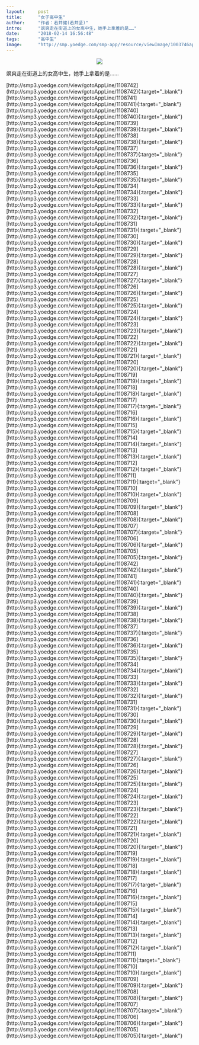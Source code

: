 ```yaml
---
layout:     post
title:      "女子高中生"
author:     "作者：若井健(若井坚)"
intro:      "飒爽走在街道上的女高中生，她手上拿着的是……"
date:       "2018-02-14 16:56:48"
tags:       "高中生"
image:      "http://smp.yoedge.com/smp-app/resource/viewImage/1003746appline.png"
---
```

<div style="text-align: center">
<p><img src="http://smp.yoedge.com/smp-app/resource/viewImage/1003746appline.png"/></p>
</div>
<p class="post-meta">
<span>飒爽走在街道上的女高中生，她手上拿着的是……</span>
</p>
[http://smp3.yoedge.com/view/gotoAppLine/1108742](http://smp3.yoedge.com/view/gotoAppLine/1108742){:target="_blank"}
[http://smp3.yoedge.com/view/gotoAppLine/1108741](http://smp3.yoedge.com/view/gotoAppLine/1108741){:target="_blank"}
[http://smp3.yoedge.com/view/gotoAppLine/1108740](http://smp3.yoedge.com/view/gotoAppLine/1108740){:target="_blank"}
[http://smp3.yoedge.com/view/gotoAppLine/1108739](http://smp3.yoedge.com/view/gotoAppLine/1108739){:target="_blank"}
[http://smp3.yoedge.com/view/gotoAppLine/1108738](http://smp3.yoedge.com/view/gotoAppLine/1108738){:target="_blank"}
[http://smp3.yoedge.com/view/gotoAppLine/1108737](http://smp3.yoedge.com/view/gotoAppLine/1108737){:target="_blank"}
[http://smp3.yoedge.com/view/gotoAppLine/1108736](http://smp3.yoedge.com/view/gotoAppLine/1108736){:target="_blank"}
[http://smp3.yoedge.com/view/gotoAppLine/1108735](http://smp3.yoedge.com/view/gotoAppLine/1108735){:target="_blank"}
[http://smp3.yoedge.com/view/gotoAppLine/1108734](http://smp3.yoedge.com/view/gotoAppLine/1108734){:target="_blank"}
[http://smp3.yoedge.com/view/gotoAppLine/1108733](http://smp3.yoedge.com/view/gotoAppLine/1108733){:target="_blank"}
[http://smp3.yoedge.com/view/gotoAppLine/1108732](http://smp3.yoedge.com/view/gotoAppLine/1108732){:target="_blank"}
[http://smp3.yoedge.com/view/gotoAppLine/1108731](http://smp3.yoedge.com/view/gotoAppLine/1108731){:target="_blank"}
[http://smp3.yoedge.com/view/gotoAppLine/1108730](http://smp3.yoedge.com/view/gotoAppLine/1108730){:target="_blank"}
[http://smp3.yoedge.com/view/gotoAppLine/1108729](http://smp3.yoedge.com/view/gotoAppLine/1108729){:target="_blank"}
[http://smp3.yoedge.com/view/gotoAppLine/1108728](http://smp3.yoedge.com/view/gotoAppLine/1108728){:target="_blank"}
[http://smp3.yoedge.com/view/gotoAppLine/1108727](http://smp3.yoedge.com/view/gotoAppLine/1108727){:target="_blank"}
[http://smp3.yoedge.com/view/gotoAppLine/1108726](http://smp3.yoedge.com/view/gotoAppLine/1108726){:target="_blank"}
[http://smp3.yoedge.com/view/gotoAppLine/1108725](http://smp3.yoedge.com/view/gotoAppLine/1108725){:target="_blank"}
[http://smp3.yoedge.com/view/gotoAppLine/1108724](http://smp3.yoedge.com/view/gotoAppLine/1108724){:target="_blank"}
[http://smp3.yoedge.com/view/gotoAppLine/1108723](http://smp3.yoedge.com/view/gotoAppLine/1108723){:target="_blank"}
[http://smp3.yoedge.com/view/gotoAppLine/1108722](http://smp3.yoedge.com/view/gotoAppLine/1108722){:target="_blank"}
[http://smp3.yoedge.com/view/gotoAppLine/1108721](http://smp3.yoedge.com/view/gotoAppLine/1108721){:target="_blank"}
[http://smp3.yoedge.com/view/gotoAppLine/1108720](http://smp3.yoedge.com/view/gotoAppLine/1108720){:target="_blank"}
[http://smp3.yoedge.com/view/gotoAppLine/1108719](http://smp3.yoedge.com/view/gotoAppLine/1108719){:target="_blank"}
[http://smp3.yoedge.com/view/gotoAppLine/1108718](http://smp3.yoedge.com/view/gotoAppLine/1108718){:target="_blank"}
[http://smp3.yoedge.com/view/gotoAppLine/1108717](http://smp3.yoedge.com/view/gotoAppLine/1108717){:target="_blank"}
[http://smp3.yoedge.com/view/gotoAppLine/1108716](http://smp3.yoedge.com/view/gotoAppLine/1108716){:target="_blank"}
[http://smp3.yoedge.com/view/gotoAppLine/1108715](http://smp3.yoedge.com/view/gotoAppLine/1108715){:target="_blank"}
[http://smp3.yoedge.com/view/gotoAppLine/1108714](http://smp3.yoedge.com/view/gotoAppLine/1108714){:target="_blank"}
[http://smp3.yoedge.com/view/gotoAppLine/1108713](http://smp3.yoedge.com/view/gotoAppLine/1108713){:target="_blank"}
[http://smp3.yoedge.com/view/gotoAppLine/1108712](http://smp3.yoedge.com/view/gotoAppLine/1108712){:target="_blank"}
[http://smp3.yoedge.com/view/gotoAppLine/1108711](http://smp3.yoedge.com/view/gotoAppLine/1108711){:target="_blank"}
[http://smp3.yoedge.com/view/gotoAppLine/1108710](http://smp3.yoedge.com/view/gotoAppLine/1108710){:target="_blank"}
[http://smp3.yoedge.com/view/gotoAppLine/1108709](http://smp3.yoedge.com/view/gotoAppLine/1108709){:target="_blank"}
[http://smp3.yoedge.com/view/gotoAppLine/1108708](http://smp3.yoedge.com/view/gotoAppLine/1108708){:target="_blank"}
[http://smp3.yoedge.com/view/gotoAppLine/1108707](http://smp3.yoedge.com/view/gotoAppLine/1108707){:target="_blank"}
[http://smp3.yoedge.com/view/gotoAppLine/1108706](http://smp3.yoedge.com/view/gotoAppLine/1108706){:target="_blank"}
[http://smp3.yoedge.com/view/gotoAppLine/1108705](http://smp3.yoedge.com/view/gotoAppLine/1108705){:target="_blank"}
[http://smp3.yoedge.com/view/gotoAppLine/1108742](http://smp3.yoedge.com/view/gotoAppLine/1108742){:target="_blank"}
[http://smp3.yoedge.com/view/gotoAppLine/1108741](http://smp3.yoedge.com/view/gotoAppLine/1108741){:target="_blank"}
[http://smp3.yoedge.com/view/gotoAppLine/1108740](http://smp3.yoedge.com/view/gotoAppLine/1108740){:target="_blank"}
[http://smp3.yoedge.com/view/gotoAppLine/1108739](http://smp3.yoedge.com/view/gotoAppLine/1108739){:target="_blank"}
[http://smp3.yoedge.com/view/gotoAppLine/1108738](http://smp3.yoedge.com/view/gotoAppLine/1108738){:target="_blank"}
[http://smp3.yoedge.com/view/gotoAppLine/1108737](http://smp3.yoedge.com/view/gotoAppLine/1108737){:target="_blank"}
[http://smp3.yoedge.com/view/gotoAppLine/1108736](http://smp3.yoedge.com/view/gotoAppLine/1108736){:target="_blank"}
[http://smp3.yoedge.com/view/gotoAppLine/1108735](http://smp3.yoedge.com/view/gotoAppLine/1108735){:target="_blank"}
[http://smp3.yoedge.com/view/gotoAppLine/1108734](http://smp3.yoedge.com/view/gotoAppLine/1108734){:target="_blank"}
[http://smp3.yoedge.com/view/gotoAppLine/1108733](http://smp3.yoedge.com/view/gotoAppLine/1108733){:target="_blank"}
[http://smp3.yoedge.com/view/gotoAppLine/1108732](http://smp3.yoedge.com/view/gotoAppLine/1108732){:target="_blank"}
[http://smp3.yoedge.com/view/gotoAppLine/1108731](http://smp3.yoedge.com/view/gotoAppLine/1108731){:target="_blank"}
[http://smp3.yoedge.com/view/gotoAppLine/1108730](http://smp3.yoedge.com/view/gotoAppLine/1108730){:target="_blank"}
[http://smp3.yoedge.com/view/gotoAppLine/1108729](http://smp3.yoedge.com/view/gotoAppLine/1108729){:target="_blank"}
[http://smp3.yoedge.com/view/gotoAppLine/1108728](http://smp3.yoedge.com/view/gotoAppLine/1108728){:target="_blank"}
[http://smp3.yoedge.com/view/gotoAppLine/1108727](http://smp3.yoedge.com/view/gotoAppLine/1108727){:target="_blank"}
[http://smp3.yoedge.com/view/gotoAppLine/1108726](http://smp3.yoedge.com/view/gotoAppLine/1108726){:target="_blank"}
[http://smp3.yoedge.com/view/gotoAppLine/1108725](http://smp3.yoedge.com/view/gotoAppLine/1108725){:target="_blank"}
[http://smp3.yoedge.com/view/gotoAppLine/1108724](http://smp3.yoedge.com/view/gotoAppLine/1108724){:target="_blank"}
[http://smp3.yoedge.com/view/gotoAppLine/1108723](http://smp3.yoedge.com/view/gotoAppLine/1108723){:target="_blank"}
[http://smp3.yoedge.com/view/gotoAppLine/1108722](http://smp3.yoedge.com/view/gotoAppLine/1108722){:target="_blank"}
[http://smp3.yoedge.com/view/gotoAppLine/1108721](http://smp3.yoedge.com/view/gotoAppLine/1108721){:target="_blank"}
[http://smp3.yoedge.com/view/gotoAppLine/1108720](http://smp3.yoedge.com/view/gotoAppLine/1108720){:target="_blank"}
[http://smp3.yoedge.com/view/gotoAppLine/1108719](http://smp3.yoedge.com/view/gotoAppLine/1108719){:target="_blank"}
[http://smp3.yoedge.com/view/gotoAppLine/1108718](http://smp3.yoedge.com/view/gotoAppLine/1108718){:target="_blank"}
[http://smp3.yoedge.com/view/gotoAppLine/1108717](http://smp3.yoedge.com/view/gotoAppLine/1108717){:target="_blank"}
[http://smp3.yoedge.com/view/gotoAppLine/1108716](http://smp3.yoedge.com/view/gotoAppLine/1108716){:target="_blank"}
[http://smp3.yoedge.com/view/gotoAppLine/1108715](http://smp3.yoedge.com/view/gotoAppLine/1108715){:target="_blank"}
[http://smp3.yoedge.com/view/gotoAppLine/1108714](http://smp3.yoedge.com/view/gotoAppLine/1108714){:target="_blank"}
[http://smp3.yoedge.com/view/gotoAppLine/1108713](http://smp3.yoedge.com/view/gotoAppLine/1108713){:target="_blank"}
[http://smp3.yoedge.com/view/gotoAppLine/1108712](http://smp3.yoedge.com/view/gotoAppLine/1108712){:target="_blank"}
[http://smp3.yoedge.com/view/gotoAppLine/1108711](http://smp3.yoedge.com/view/gotoAppLine/1108711){:target="_blank"}
[http://smp3.yoedge.com/view/gotoAppLine/1108710](http://smp3.yoedge.com/view/gotoAppLine/1108710){:target="_blank"}
[http://smp3.yoedge.com/view/gotoAppLine/1108709](http://smp3.yoedge.com/view/gotoAppLine/1108709){:target="_blank"}
[http://smp3.yoedge.com/view/gotoAppLine/1108708](http://smp3.yoedge.com/view/gotoAppLine/1108708){:target="_blank"}
[http://smp3.yoedge.com/view/gotoAppLine/1108707](http://smp3.yoedge.com/view/gotoAppLine/1108707){:target="_blank"}
[http://smp3.yoedge.com/view/gotoAppLine/1108706](http://smp3.yoedge.com/view/gotoAppLine/1108706){:target="_blank"}
[http://smp3.yoedge.com/view/gotoAppLine/1108705](http://smp3.yoedge.com/view/gotoAppLine/1108705){:target="_blank"}


